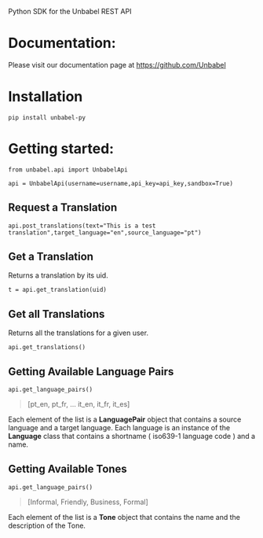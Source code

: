Python SDK for the Unbabel REST API


Documentation:
=============

Please visit our documentation page at https://github.com/Unbabel



Installation
============

`pip install unbabel-py`


Getting started:
================

`from unbabel.api import UnbabelApi`

`api = UnbabelApi(username=username,api_key=api_key,sandbox=True)`

## Request a Translation

`api.post_translations(text="This is a test translation",target_language="en",source_language="pt")`

## Get a Translation

Returns a translation by its uid.

`t = api.get_translation(uid)` 



## Get all Translations

Returns all the translations for a given user.

`api.get_translations()`



## Getting Available Language Pairs 

`api.get_language_pairs()`

> [pt_en,
  pt_fr,
  ... 
  it_en,
  it_fr,
  it_es]
  
  Each element of the list is a **LanguagePair** object that contains a source language and a target language. Each language is an instance of the **Language** class that contains a shortname ( iso639-1 language code ) and a name. 

## Getting Available Tones

`api.get_language_pairs()`

> [Informal, Friendly, Business, Formal]

Each element of the list is a **Tone** object that contains the name and the description of the Tone.

